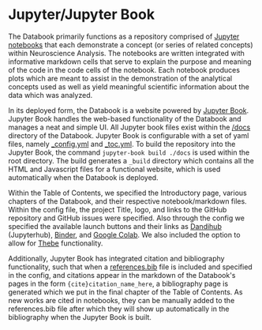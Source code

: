 # Jupyter/Jupyter Book

The Databook primarily functions as a repository comprised of [Jupyter notebooks](jupyter.org) that each demonstrate a concept (or series of related concepts) within Neuroscience Analysis. The notebooks are written integrated with informative markdown cells that serve to explain the purpose and meaning of the code in the code cells of the notebook. Each notebook produces plots which are meant to assist in the demonstration of the analytical concepts used as well as yield meaningful scientific information about the data which was analyzed.

In its deployed form, the Databook is a website powered by [Jupyter Book](jupyterbook.org). Jupyter Book handles the web-based functionality of the Databook and manages a neat and simple UI. All Jupyter book files exist within the [/docs](https://github.com/AllenInstitute/openscope_databook/tree/main/docs) directory of the Databook. Jupyter Book is configurable with a set of yaml files, namely [_config.yml](https://github.com/AllenInstitute/openscope_databook/blob/main/docs/_config.yml) and [_toc.yml](https://github.com/AllenInstitute/openscope_databook/blob/main/docs/_toc.yml). To build the repository into the Jupyter Book, the command `jupyter-book build ./docs` is used within the root directory. The build generates a `_build` directory which contains all the HTML and Javascript files for a functional website, which is used automatically when the Databook is deployed.

Within the Table of Contents, we specified the Introductory page, various chapters of the Databook, and their respective notebook/markdown files. Within the config file, the project Title, logo, and links to the GitHub repository and GitHub issues were specified. Also through the config we specified the available launch buttons and their links as [Dandihub](hub.dandiarchive.org) (Jupyterhub), [Binder](mybinder.org), and [Google Colab](colab.research.google.com). We also included the option to allow for [Thebe](https://jupyterbook.org/en/stable/interactive/thebe.html) functionality.

Additionally, Jupyter Book has integrated citation and bibliography functionality, such that when a [references.bib](https://github.com/AllenInstitute/openscope_databook/blob/main/docs/references.bib) file is included and specified in the config, and citations appear in the markdown of the Databook's pages in the form `{cite}citation_name_here`, a bibliography page is generated which we put in the final chapter of the Table of Contents. As new works are cited in notebooks, they can be manually added to the references.bib file after which they will show up automatically in the bibliography when the Jupyter Book is built.
